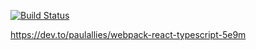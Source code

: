 [![Build Status](https://travis-ci.com/Serabass/lrx-update.svg?branch=master)](https://travis-ci.com/Serabass/lrx-update)

https://dev.to/paulallies/webpack-react-typescript-5e9m
